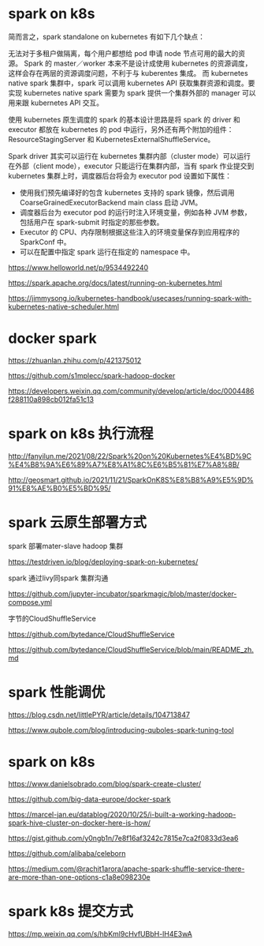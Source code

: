 
# spark on k8s

简而言之，spark standalone on kubernetes 有如下几个缺点：

无法对于多租户做隔离，每个用户都想给 pod 申请 node 节点可用的最大的资源。
Spark 的 master／worker 本来不是设计成使用 kubernetes 的资源调度，这样会存在两层的资源调度问题，不利于与 kuberentes 集成。
而 kubernetes native spark 集群中，spark 可以调用 kubernetes API 获取集群资源和调度。要实现 kubernetes native spark 需要为 spark 提供一个集群外部的 manager 可以用来跟 kubernetes API 交互。

使用 kubernetes 原生调度的 spark 的基本设计思路是将 spark 的 driver 和 executor 都放在 kubernetes 的 pod 中运行，另外还有两个附加的组件：ResourceStagingServer 和 KubernetesExternalShuffleService。

Spark driver 其实可以运行在 kubernetes 集群内部（cluster mode）可以运行在外部（client mode），executor 只能运行在集群内部，当有 spark 作业提交到 kubernetes 集群上时，调度器后台将会为 executor pod 设置如下属性：

- 使用我们预先编译好的包含 kubernetes 支持的 spark 镜像，然后调用 CoarseGrainedExecutorBackend main class 启动 JVM。
- 调度器后台为 executor pod 的运行时注入环境变量，例如各种 JVM 参数，包括用户在 spark-submit 时指定的那些参数。
- Executor 的 CPU、内存限制根据这些注入的环境变量保存到应用程序的 SparkConf 中。
- 可以在配置中指定 spark 运行在指定的 namespace 中。

https://www.helloworld.net/p/9534492240

https://spark.apache.org/docs/latest/running-on-kubernetes.html

https://jimmysong.io/kubernetes-handbook/usecases/running-spark-with-kubernetes-native-scheduler.html



# docker spark

https://zhuanlan.zhihu.com/p/421375012

https://github.com/s1mplecc/spark-hadoop-docker

https://developers.weixin.qq.com/community/develop/article/doc/0004486f288110a898cb012fa51c13


# spark on k8s 执行流程

http://fanyilun.me/2021/08/22/Spark%20on%20Kubernetes%E4%BD%9C%E4%B8%9A%E6%89%A7%E8%A1%8C%E6%B5%81%E7%A8%8B/

http://geosmart.github.io/2021/11/21/SparkOnK8S%E8%B8%A9%E5%9D%91%E8%AE%B0%E5%BD%95/



# spark 云原生部署方式

spark 部署mater-slave hadoop 集群

https://testdriven.io/blog/deploying-spark-on-kubernetes/


spark 通过livy同spark 集群沟通

https://github.com/jupyter-incubator/sparkmagic/blob/master/docker-compose.yml

字节的CloudShuffleService

https://github.com/bytedance/CloudShuffleService

https://github.com/bytedance/CloudShuffleService/blob/main/README_zh.md

# spark 性能调优

https://blog.csdn.net/littlePYR/article/details/104713847

https://www.qubole.com/blog/introducing-quboles-spark-tuning-tool


# spark on k8s

https://www.danielsobrado.com/blog/spark-create-cluster/

https://github.com/big-data-europe/docker-spark


https://marcel-jan.eu/datablog/2020/10/25/i-built-a-working-hadoop-spark-hive-cluster-on-docker-here-is-how/


https://gist.github.com/y0ngb1n/7e8f16af3242c7815e7ca2f0833d3ea6


https://github.com/alibaba/celeborn


https://medium.com/@rachit1arora/apache-spark-shuffle-service-there-are-more-than-one-options-c1a8e098230e

# spark k8s 提交方式

https://mp.weixin.qq.com/s/hbKml9cHvfUBbH-lH4E3wA
